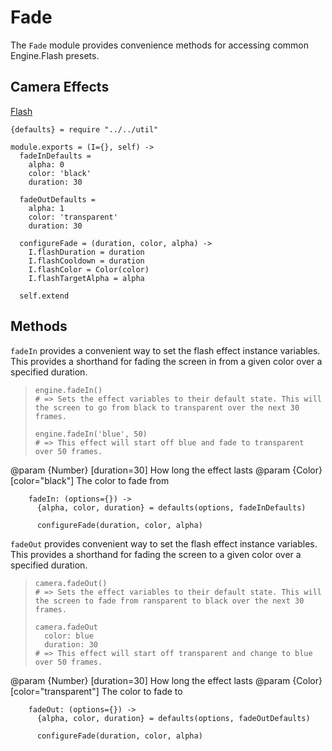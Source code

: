 Fade
====

The `Fade` module provides convenience methods for accessing common Engine.Flash presets.

Camera Effects
--------------
[Flash](./flash)

    {defaults} = require "../../util"

    module.exports = (I={}, self) ->
      fadeInDefaults =
        alpha: 0
        color: 'black'
        duration: 30

      fadeOutDefaults =
        alpha: 1
        color: 'transparent'
        duration: 30

      configureFade = (duration, color, alpha) ->
        I.flashDuration = duration
        I.flashCooldown = duration
        I.flashColor = Color(color)
        I.flashTargetAlpha = alpha

      self.extend

Methods
-------

`fadeIn` provides a convenient way to set the flash effect instance variables. This provides a shorthand for fading the screen in
from a given color over a specified duration.

>     engine.fadeIn()
>     # => Sets the effect variables to their default state. This will the screen to go from black to transparent over the next 30 frames.
>
>     engine.fadeIn('blue', 50)
>     # => This effect will start off blue and fade to transparent over 50 frames.

@param {Number} [duration=30] How long the effect lasts
@param {Color} [color="black"] The color to fade from

        fadeIn: (options={}) ->
          {alpha, color, duration} = defaults(options, fadeInDefaults)

          configureFade(duration, color, alpha)

`fadeOut` provides convenient way to set the flash effect instance variables. This provides a shorthand for fading
the screen to a given color over a specified duration.

>     camera.fadeOut()
>     # => Sets the effect variables to their default state. This will the screen to fade from ransparent to black over the next 30 frames.
>
>     camera.fadeOut
>       color: blue
>       duration: 30
>     # => This effect will start off transparent and change to blue over 50 frames.

@param {Number} [duration=30] How long the effect lasts
@param {Color} [color="transparent"] The color to fade to

        fadeOut: (options={}) ->
          {alpha, color, duration} = defaults(options, fadeOutDefaults)

          configureFade(duration, color, alpha)
